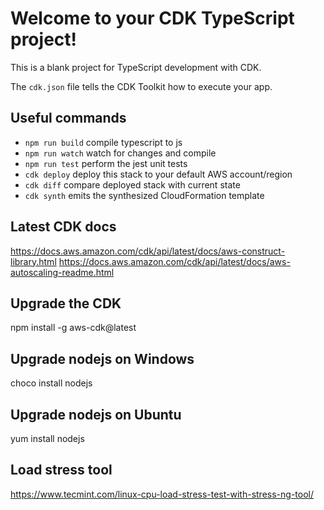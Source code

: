 # Welcome to your CDK TypeScript project!

This is a blank project for TypeScript development with CDK.

The `cdk.json` file tells the CDK Toolkit how to execute your app.

## Useful commands

 * `npm run build`   compile typescript to js
 * `npm run watch`   watch for changes and compile
 * `npm run test`    perform the jest unit tests
 * `cdk deploy`      deploy this stack to your default AWS account/region
 * `cdk diff`        compare deployed stack with current state
 * `cdk synth`       emits the synthesized CloudFormation template

## Latest CDK docs
https://docs.aws.amazon.com/cdk/api/latest/docs/aws-construct-library.html
https://docs.aws.amazon.com/cdk/api/latest/docs/aws-autoscaling-readme.html

## Upgrade the CDK
npm install -g aws-cdk@latest

## Upgrade nodejs on Windows
choco install nodejs

## Upgrade nodejs on Ubuntu
yum install nodejs

## Load stress tool
https://www.tecmint.com/linux-cpu-load-stress-test-with-stress-ng-tool/